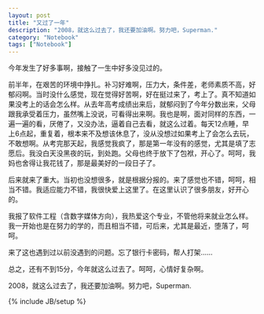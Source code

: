 ```yaml
---
layout: post
title: "又过了一年"
description: "2008，就这么过去了，我还要加油啊。努力吧，Superman."
category: "Notebook"
tags: ["Notebook"]
---
```


今年发生了好多事啊，接触了一生中好多没见过的。

前半年，在艰苦的环境中挣扎。补习好难啊，压力大，条件差，老师素质不高，好郁闷啊。当时没什么感觉，现在觉得好苦啊，好在挺过来了，考上了。真不知道如果没考上的话会怎么样。从去年高考成绩出来后，就郁闷到了今年分数出来，父母跟我承受着压力，虽然嘴上没说，可看得出来啊。我也是啊，面对同样的东西，一遍一遍的看，厌倦了，又没办法，逼着自己去看，就这么过着。每天12点睡，早上6点起，重复着，根本来不及想该休息了，没从没想过如果考上了会怎么去玩，不敢想啊。从考完那天起，我感觉我疯了，那是第一年没有的感觉，尤其是填了志愿后。我没白天没黑夜的玩，到处跑。父母也终于放下了包袱，开心了。呵呵，我妈也舍得让我花钱了，那是最美好的一段日子了。

后来就来了重大。当初也没想很多，就是根据分报的。来了感觉也不错，呵呵，相当不错。我适应能力不错，我很快爱上这里了。在这里认识了很多朋友，好开心的。

我报了软件工程（含数字媒体方向），我热爱这个专业，不管他将来就业怎么样。我一开始也是在努力的学的，而且相当不错，可后来，尤其是最近，堕落了，呵呵。

来了这也遇到过以前没遇到的问题。忘了银行卡密码，帮人打架……

总之，还有不到15分，今年就这么过去了。呵呵，心情好复杂啊。

2008，就这么过去了，我还要加油啊。努力吧，Superman.

{% include JB/setup %}